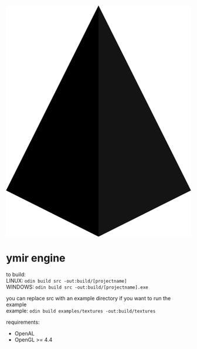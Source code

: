 ![ymir engine logo](ymir%20engine%20logo.png)
# ymir engine

to build:  
LINUX: `odin build src -out:build/[projectname]`  
WINDOWS: `odin build src -out:build/[projectname].exe`  

you can replace src with an example directory if you want to run the example  
example: `odin build examples/textures -out:build/textures`

requirements:
* OpenAL
* OpenGL >= 4.4
